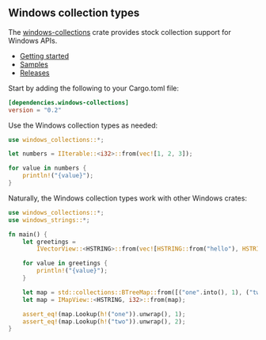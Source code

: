 ## Windows collection types

The [windows-collections](https://crates.io/crates/windows-collections) crate provides stock collection support for Windows APIs.

* [Getting started](https://kennykerr.ca/rust-getting-started/)
* [Samples](https://github.com/microsoft/windows-rs/tree/master/crates/samples)
* [Releases](https://github.com/microsoft/windows-rs/releases)

Start by adding the following to your Cargo.toml file:

```toml
[dependencies.windows-collections]
version = "0.2"
```

Use the Windows collection types as needed:

```rust
use windows_collections::*;

let numbers = IIterable::<i32>::from(vec![1, 2, 3]);

for value in numbers {
    println!("{value}");
}
```

Naturally, the Windows collection types work with other Windows crates:

```rust
use windows_collections::*;
use windows_strings::*;

fn main() {
    let greetings =
        IVectorView::<HSTRING>::from(vec![HSTRING::from("hello"), HSTRING::from("world")]);

    for value in greetings {
        println!("{value}");
    }

    let map = std::collections::BTreeMap::from([("one".into(), 1), ("two".into(), 2)]);
    let map = IMapView::<HSTRING, i32>::from(map);

    assert_eq!(map.Lookup(h!("one")).unwrap(), 1);
    assert_eq!(map.Lookup(h!("two")).unwrap(), 2);
}
```
